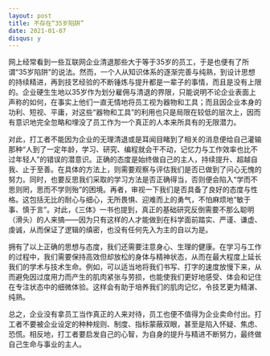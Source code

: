 ```yaml
---
layout: post
title: 不存在“35岁陷阱”
date: 2021-01-07
disqus: y
---
```


网上经常看到一些互联网企业清退那些大于等于35岁的员工，于是也便有了所谓“35岁陷阱”的说法。然而，一个人从知识体系的逐渐完善与纯熟，到设计思想的持续精进，再到技艺经验的不断锤炼与提升都是一辈子的事情，而且是没有上限的。企业硬生生地以35岁作为划分雇佣与清退的界限，只能说明不论企业表面上声称的如何，在事实上他们一直无情地将员工视为器物和工具；而且因企业本身的功利、短视、平庸，对这些“器物和工具”的利用也只是局限在较低的层次上，因而有意识地完全忽略和埋没了员工作为一个真正的人本来所具有的无限潜力。

对此，打工者不能因为企业的无理清退或是耳闻目睹到了相关的消息便给自己灌输那种“人到了一定年龄，学习、研究、编程就会干不动，记忆力与工作效率也比不过年轻人”的错误的潜意识。正确的态度是始终做自己的主人，持续提升、超越自我、止于至善。在具体的方法上，则需要观察与评估我们是否已做到了问心无愧的努力。同时，也要反思我们采取的学习方法是否正确得当，否则便会陷入“学而不思则罔，思而不学则殆”的困境。再者，审视一下我们是否具备了良好的态度与性格。这包括无比的耐心与细心，无所畏惧、迎难而上的勇气，不怕麻烦地“敏于事、慎于言”。对此，《三体》一书也提到，真正的基础研究反倒需要不那么聪明（滑头）的人来搞——因为只有这样的人才能做到在科学面前踏实、严谨、谦虚、虔诚，从而保证了逻辑的缜密，也没有任何先入为主的自以为是。

拥有了以上正确的思想与态度，我们还需要注意身心、生理的健康。在学习与工作的过程中，我们需要保持高效但却放松的身体与精神状态，从而在最大程度上延长我们的学术与技术生命。例如，可以适当地将我们书写、打字的速度放慢下来，从而避免因过度用力而产生的肌肉紧张与劳损，也能使我们更好地感受、体会和记住在专注状态中的细微体验。这样会有助于培养我们的肌肉记忆，令技艺更为精湛、纯熟。

总之，企业没有拿员工当作真正的人来对待，员工也便不值得为企业卖命付出。打工者不要被企业设定的种种规则、制度、指标蒙蔽双眼，甚至是陷入怀疑、焦虑、恐慌。相反地，打工者要启发自己的心智，为自身的提升与精进不断努力，最终做自己生命与事业的主人。
